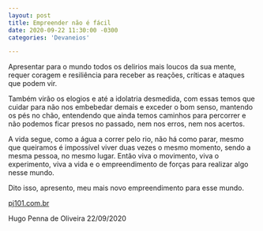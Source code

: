 ```yaml
---
layout: post
title: Empreender não é fácil
date: 2020-09-22 11:30:00 -0300
categories: 'Devaneios'

---
```


Apresentar para o mundo todos os delirios mais loucos da sua mente, requer coragem e resiliência para receber as reações, críticas e ataques que podem vir.

Também virão os elogios e até a idolatria desmedida, com essas temos que cuidar para não nos embebedar demais e exceder o bom senso, 
mantendo os pés no chão, entendendo que ainda temos caminhos para percorrer e não podemos ficar presos no passado, nem nos erros, nem nos acertos.

A vida segue, como a água a correr pelo rio, não há como parar, mesmo que queiramos é impossível viver duas vezes o mesmo momento, sendo a mesma pessoa, no mesmo lugar.
Então viva o movimento, viva o experimento, viva a vida e o empreendimento de forças para realizar algo nesse mundo.

Dito isso, apresento, meu mais novo empreendimento para esse mundo. 

[pj101.com.br](pj101.com.br)


Hugo Penna de Oliveira
22/09/2020